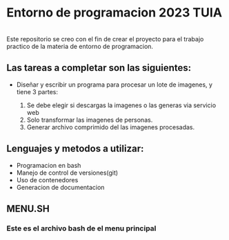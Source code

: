 # Entorno de programacion 2023 TUIA
<br>
Este repositorio se creo con el fin de crear el proyecto para el trabajo practico de la materia de entorno de
programacion. <br>

## Las tareas a completar son las siguientes:

- Diseñar y escribir un programa para procesar un lote de imagenes, y tiene 3 partes:

  1. Se debe elegir si descargas la imagenes o las generas via servicio web
  2. Solo transformar las imagenes de personas.
  3. Generar archivo comprimido del las imagenes procesadas.


## Lenguajes y metodos a utilizar:

- Programacion en bash
- Manejo de control de versiones(git)
- Uso de contenedores
- Generacion de documentacion


## MENU.SH
### Este es el archivo bash de el menu principal